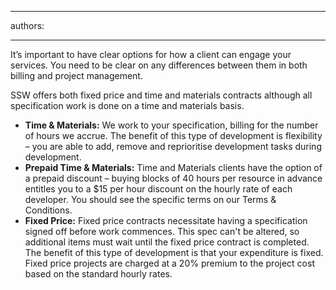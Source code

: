 

---
authors:

---




<span class='intro'> It’s important to have clear options for how a client can engage your services. You need to be clear on any differences between them in both billing and project management. </span>

<p>SSW offers both fixed price and time and materials contracts although all specification work is done on a time and materials basis.</p>
<ul><li><strong>Time &amp; Materials&#58;</strong> We work to your specification, billing for the number of hours we accrue. The benefit of this type of development is flexibility – you are able to add, remove and reprioritise development tasks during development. </li>
<li><strong>Prepaid Time &amp; Materials&#58;</strong> Time and Materials clients have the option of a prepaid discount – buying blocks of 40 hours per resource in advance entitles you to a $15 per hour discount on the hourly rate of each developer. You should see the specific terms on our Terms &amp; Conditions.</li>
<li><strong>Fixed Price&#58;</strong> Fixed price contracts necessitate having a specification signed off before work commences. This spec can't be altered, so additional items must wait until the fixed price contract is completed. The benefit of this type of development is that your expenditure is fixed. Fixed price projects are charged at a 20% premium to the project cost based on the standard hourly rates.</li></ul>


